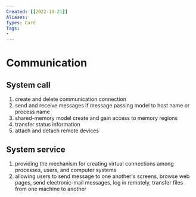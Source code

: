 ```yaml
---
Created: [[2022-10-21]]
Aliases: 
Types: Card
Tags: 
- 
---
```

# Communication
## System call
1. create and delete communication connection
2. send and receive messages if message passing model to host name or process name
3. shared-memory model create and gain access to memory regions
4. transfer status information
5. attach and detach remote devices
## System service
1. providing the mechanism for creating virtual connections among processes, users, and computer systems
2. allowing users to send message to one another's screens, browse web pages, send electronic-mail messages, log in remotely, transfer files from one machine to another